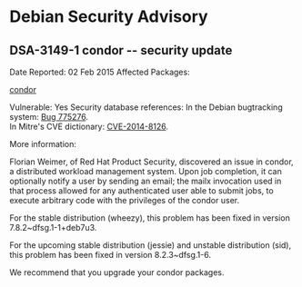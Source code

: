 
Debian Security Advisory
========================


DSA-3149-1 condor -- security update
------------------------------------



Date Reported:
02 Feb 2015
Affected Packages:

[condor](https://packages.debian.org/src:condor)

Vulnerable:
Yes
Security database references:
In the Debian bugtracking system: [Bug 775276](https://bugs.debian.org/cgi-bin/bugreport.cgi?bug=775276).  
In Mitre's CVE dictionary: [CVE-2014-8126](https://security-tracker.debian.org/tracker/CVE-2014-8126).  

More information:

Florian Weimer, of Red Hat Product Security, discovered an issue in
condor, a distributed workload management system. Upon job completion,
it can optionally notify a user by sending an email; the mailx
invocation used in that process allowed for any authenticated user
able to submit jobs, to execute arbitrary code with the privileges of
the condor user.


For the stable distribution (wheezy), this problem has been fixed in
version 7.8.2~dfsg.1-1+deb7u3.


For the upcoming stable distribution (jessie) and unstable
distribution (sid), this problem has been fixed in version
8.2.3~dfsg.1-6.


We recommend that you upgrade your condor packages.






